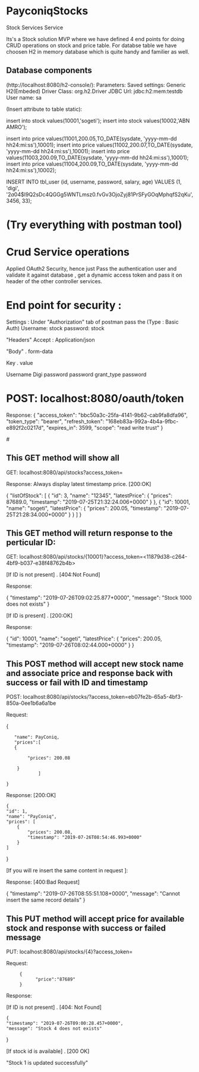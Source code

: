 # PayconiqStocks
Stock Services
Service

Its's a Stock solution MVP where we have defined 4 end points for doing CRUD operations on stock and price table.
For databse table we have choosen H2 in memory database which is quite handy and familier as well.

## Database components 

(http://localhost:8080/h2-console/):
Parameters:
Saved settings: Generic H2(Embeded)
Driver Class: org.h2.Driver
JDBC Url: jdbc:h2:mem:testdb
User name: sa

(Insert attribute to table static): 

insert into stock values(10001,'sogeti');
insert into stock values(10002,'ABN AMRO');

insert into price values(11001,200.05,TO_DATE(sysdate, 'yyyy-mm-dd hh24:mi:ss'),10001);
insert into price values(11002,200.07,TO_DATE(sysdate, 'yyyy-mm-dd hh24:mi:ss'),10001);
insert into price values(11003,200.09,TO_DATE(sysdate, 'yyyy-mm-dd hh24:mi:ss'),10001);
insert into price values(11004,200.09,TO_DATE(sysdate, 'yyyy-mm-dd hh24:mi:ss'),10002);


INSERT INTO tbl_user (id, username, password, salary, age) VALUES (1, 'digi',   '$2a$04$I9Q2sDc4QGGg5WNTLmsz0.fvGv3OjoZyj81PrSFyGOqMphqfS2qKu', 3456, 33);

# (Try everything with postman tool)

# Crud Service operations

Applied OAuth2 Security, hence just Pass the authentication user and validate it against database , get a dynamic access token and pass it on header of the other controller services.

   # End point for security  :
   
   Settings : Under "Authorization" tab of postman pass the (Type : Basic Auth)
   Username: stock
   password: stock
   
   "Headers" 
   Accept : Application/json
   
   "Body" . form-data
   
   Key .                 value
   
   Username             Digi
   password             password
   grant_type           password
   
  # POST: localhost:8080/oauth/token
   
   Response: 
   {
    "access_token": "bbc50a3c-25fa-4141-9b62-cab9fa8dfa96",
    "token_type": "bearer",
    "refresh_token": "168eb83a-992a-4b4a-9fbc-e892f2c0217d",
    "expires_in": 3599,
    "scope": "read write trust"
}

#<After generating the access_token pass it in header of other services to validate>

## This GET method will show all 
GET: localhost:8080/api/stocks?access_token=<bbc50a3c-25fa-4141-9b62-cab9fa8dfa96>
  
  Response:      Always display latest timestamp price.   [200:OK]
  
  {
    "listOfStock": [
        {
            "id": 3,
            "name": "12345",
            "latestPrice": {
                "prices": 87689.0,
                "timestamp": "2019-07-25T21:32:24.006+0000"
            }
        },
        {
            "id": 10001,
            "name": "sogeti",
            "latestPrice": {
                "prices": 200.05,
                "timestamp": "2019-07-25T21:28:34.000+0000"
            }
        }
              ]
    }
  
## This GET method will return response to the perticular ID:
GET: localhost:8080/api/stocks/{10001}?access_token=<11879d38-c264-4bf9-b037-e38f48762b4b>

[If ID is not present] .    [404:Not Found]
  
  Response:
  
  {
    "timestamp": "2019-07-26T09:02:25.877+0000",
    "message": "Stock 1000 does not exists"
}

[If ID is present] .       [200:OK]

 Response:
 
 {
    "id": 10001,
    "name": "sogeti",
    "latestPrice": {
        "prices": 200.05,
        "timestamp": "2019-07-26T08:02:44.000+0000"
    }
}

  
## This POST method will accept new stock name and associate price and response back with success or fail with ID and timestamp
POST: localhost:8080/api/stocks/?access_token=eb07fe2b-65a5-4bf3-850a-0ee1b6a6a1be

  Request: 
  
  {
       
       "name": PayConiq,
       "prices":[
       {
            
            "prices": 200.08
            
        }
                ]  
       
    }
    
   Response:           [200:OK]
    
    {
    "id": 1,
    "name": "PayConiq",
    "prices": [
        {
            "prices": 200.08,
            "timestamp": "2019-07-26T08:54:46.993+0000"
        }
    ]
}

[If you will re insert the same content in request ]:

  Response:         [400:Bad Request]
  
  {
    "timestamp": "2019-07-26T08:55:51.108+0000",
    "message": "Cannot insert the same record details"
}

  ## This PUT method will accept price for available stock and response with success or failed message
  
  PUT: localhost:8080/api/stocks/{4}?access_token=<eb07fe2b-65a5-4bf3-850a-0ee1b6a6a1be>
    
    
   Request:  
    
         {
	           "price":"87689"
         }
        
    
   Response:
    
   [If ID is not present] .      [404: Not Found]
    
    {
    "timestamp": "2019-07-26T09:00:28.457+0000",
    "message": "Stock 4 does not exists"
}

[If stock id is available] .      [200 OK]

"Stock 1 is updated successfully"




    
         
    
     
    

    
    

   
